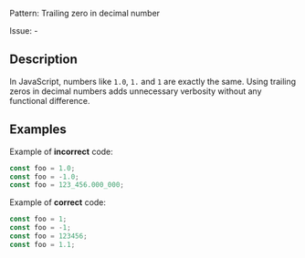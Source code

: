 Pattern: Trailing zero in decimal number

Issue: -

## Description

In JavaScript, numbers like `1.0`, `1.` and `1` are exactly the same. Using trailing zeros in decimal numbers adds unnecessary verbosity without any functional difference.

## Examples

Example of **incorrect** code:
```javascript
const foo = 1.0;
const foo = -1.0;
const foo = 123_456.000_000;
```

Example of **correct** code:
```javascript
const foo = 1;
const foo = -1;
const foo = 123456;
const foo = 1.1;
```